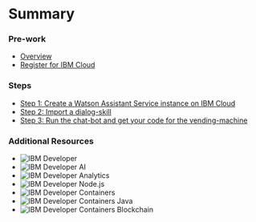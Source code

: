 # Summary

<!-- Rules of SUMMARY.md are here: https://docs.gitbook.com/integrations/github/content-configuration#summary -->
<!-- All headings MUST be THREE hashmarks (###) -->
<!-- Indented bullets (4 spaces) will make the first line be a section -->

### Pre-work

* [Overview](pre-work/README.md)
* [Register for IBM Cloud](pre-work/1-REGISTER.md)

### Steps

* [Step 1: Create a Watson Assistant Service instance on IBM Cloud](exercise-01/README.md)
* [Step 2: Import a dialog-skill](exercise-02/README.md)
* [Step 3: Run the chat-bot and get your code for the vending-machine](exercise-03/README.md)

### Additional Resources

* ![IBM Developer](https://developer.ibm.com/)
* ![IBM Developer AI](https://developer.ibm.com/technologies/artificial-intelligence/)
* ![IBM Developer Analytics](https://developer.ibm.com/technologies/analytics/)
* ![IBM Developer Node.js](https://developer.ibm.com/technologies/node-js/)
* ![IBM Developer Containers](https://developer.ibm.com/technologies/containers/)
* ![IBM Developer Containers Java](https://developer.ibm.com/technologies/java/)
* ![IBM Developer Containers Blockchain](https://developer.ibm.com/technologies/blockchain/)

